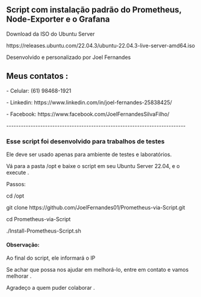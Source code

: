 <h2>Script com instalação padrão do Prometheus, Node-Exporter e o Grafana</h2>

<p>Download da ISO do Ubuntu Server</p>
<p>https://releases.ubuntu.com/22.04.3/ubuntu-22.04.3-live-server-amd64.iso</p>

<p>Desenvolvido e personalizado por Joel Fernandes</p>
<h2>Meus contatos :</h2>
<p>- Celular:  (61) 98468-1921</p>
<p>- Linkedin: https://www.linkedin.com/in/joel-fernandes-25838425/</p>
<p>- Facebook: https://www.facebook.com/JoelFernandesSilvaFilho/</p>
--------------------------------------------------------------------------
<h3>Esse script foi desenvolvido para trabalhos de testes</h3>

Ele deve ser usado apenas para ambiente de testes e laboratórios.

<p>Vá para a pasta /opt e baixe o script em seu Ubuntu Server 22.04, e o execute .</p>
<p>Passos:</p>
<p>cd /opt</p>
<p>git clone https://github.com/JoelFernandes01/Prometheus-via-Script.git</p>
<p>cd Prometheus-via-Script</p>
<p>./Install-Prometheus-Script.sh</p>

<h4>Observação:</h4>
<p>Ao final do script, ele informará o IP</p>

Se achar que possa nos ajudar em melhorá-lo, entre em contato e vamos melhorar .

Agradeço a quem puder colaborar .